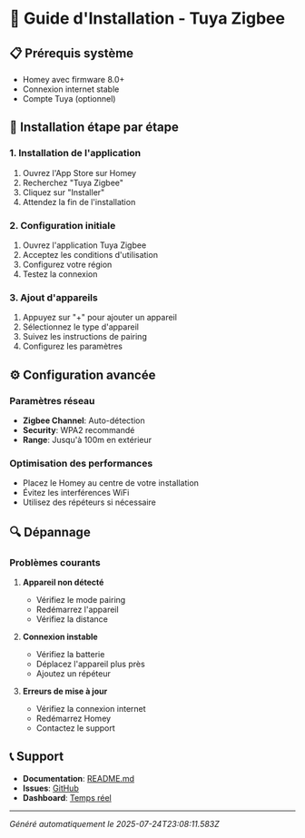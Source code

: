 # 🚀 Guide d'Installation - Tuya Zigbee

## 📋 Prérequis système
- Homey avec firmware 8.0+
- Connexion internet stable
- Compte Tuya (optionnel)

## 🔧 Installation étape par étape

### 1. Installation de l'application
1. Ouvrez l'App Store sur Homey
2. Recherchez "Tuya Zigbee"
3. Cliquez sur "Installer"
4. Attendez la fin de l'installation

### 2. Configuration initiale
1. Ouvrez l'application Tuya Zigbee
2. Acceptez les conditions d'utilisation
3. Configurez votre région
4. Testez la connexion

### 3. Ajout d'appareils
1. Appuyez sur "+" pour ajouter un appareil
2. Sélectionnez le type d'appareil
3. Suivez les instructions de pairing
4. Configurez les paramètres

## ⚙️ Configuration avancée

### Paramètres réseau
- **Zigbee Channel**: Auto-détection
- **Security**: WPA2 recommandé
- **Range**: Jusqu'à 100m en extérieur

### Optimisation des performances
- Placez le Homey au centre de votre installation
- Évitez les interférences WiFi
- Utilisez des répéteurs si nécessaire

## 🔍 Dépannage

### Problèmes courants
1. **Appareil non détecté**
   - Vérifiez le mode pairing
   - Redémarrez l'appareil
   - Vérifiez la distance

2. **Connexion instable**
   - Vérifiez la batterie
   - Déplacez l'appareil plus près
   - Ajoutez un répéteur

3. **Erreurs de mise à jour**
   - Vérifiez la connexion internet
   - Redémarrez Homey
   - Contactez le support

## 📞 Support
- **Documentation**: [README.md](../README.md)
- **Issues**: [GitHub](https://github.com/dlnraja/com.universaltuyazigbee.device/issues)
- **Dashboard**: [Temps réel](../dashboard/)

---
*Généré automatiquement le 2025-07-24T23:08:11.583Z*
